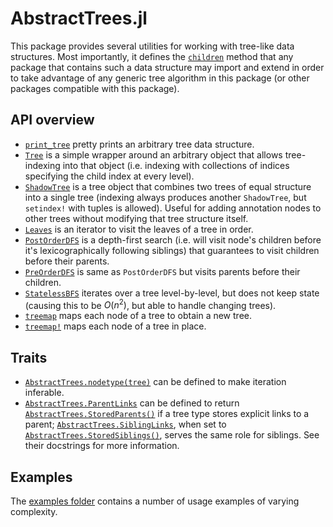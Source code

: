 # AbstractTrees.jl


This package provides several utilities for working with tree-like data
structures. Most importantly, it defines the [`children`](@ref) method that any
package that contains such a data structure may import and extend in order to
take advantage of any generic tree algorithm in this package (or other packages
compatible with this package).


## API overview

* [`print_tree`](@ref) pretty prints an arbitrary tree data structure.
* [`Tree`](@ref) is a simple wrapper around an arbitrary object that allows tree-indexing into that object (i.e. indexing with collections of indices specifying the child index at every level).
* [`ShadowTree`](@ref) is a tree object that combines two trees of equal structure into a single tree (indexing always produces another `ShadowTree`, but `setindex!` with tuples is allowed). Useful for adding annotation nodes to other trees without modifying that tree structure itself.
* [`Leaves`](@ref) is an iterator to visit the leaves of a tree in order.
* [`PostOrderDFS`](@ref) is a depth-first search (i.e. will visit node's children before it's lexicographically following siblings) that guarantees to visit children before their parents.
* [`PreOrderDFS`](@ref) is same as `PostOrderDFS` but visits parents before their children.
* [`StatelessBFS`](@ref) iterates over a tree level-by-level, but does not keep state (causing this to be $O(n^2)$, but able to handle changing trees).
* [`treemap`](@ref) maps each node of a tree to obtain a new tree.
* [`treemap!`](@ref) maps each node of a tree in place.


## Traits

* [`AbstractTrees.nodetype(tree)`](@ref) can be defined to make iteration inferable.
* [`AbstractTrees.ParentLinks`](@ref) can be defined to return [`AbstractTrees.StoredParents()`](@ref) if a tree type stores explicit links to a parent; [`AbstractTrees.SiblingLinks`](@ref), when set to [`AbstractTrees.StoredSiblings()`](@ref), serves the same role for siblings. See their docstrings for more information.

## Examples

The [examples folder](https://github.com/JuliaCollections/AbstractTrees.jl/tree/master/examples) contains a number of usage examples of varying complexity.  
